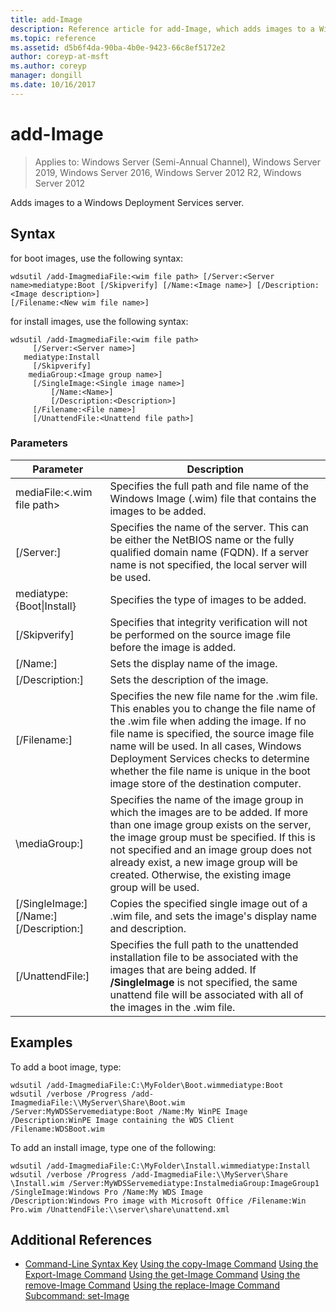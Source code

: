 ```yaml
---
title: add-Image
description: Reference article for add-Image, which adds images to a Windows Deployment Services server.
ms.topic: reference
ms.assetid: d5b6f4da-90ba-4b0e-9423-66c8ef5172e2
author: coreyp-at-msft
ms.author: coreyp
manager: dongill
ms.date: 10/16/2017
---
```

# add-Image

> Applies to: Windows Server (Semi-Annual Channel), Windows Server 2019, Windows Server 2016, Windows Server 2012 R2, Windows Server 2012

Adds images to a Windows Deployment Services server.

## Syntax
for boot images, use the following syntax:
```
wdsutil /add-ImagmediaFile:<wim file path> [/Server:<Server name>mediatype:Boot [/Skipverify] [/Name:<Image name>] [/Description:<Image description>]
[/Filename:<New wim file name>]
```
for install images, use the following syntax:
```
wdsutil /add-ImagmediaFile:<wim file path>
     [/Server:<Server name>]
   mediatype:Install
     [/Skipverify]
    mediaGroup:<Image group name>]
     [/SingleImage:<Single image name>]
         [/Name:<Name>]
         [/Description:<Description>]
     [/Filename:<File name>]
     [/UnattendFile:<Unattend file path>]
```
### Parameters
|Parameter|Description|
|-------|--------|
mediaFile:<.wim file path>|Specifies the full path and file name of the Windows Image (.wim) file that contains the images to be added.|
|[/Server:<Server name>]|Specifies the name of the server. This can be either the NetBIOS name or the fully qualified domain name (FQDN). If a server name is not specified, the local server will be used.|
mediatype:{Boot&#124;Install}|Specifies the type of images to be added.|
|[/Skipverify]|Specifies that integrity verification will not be performed on the source image file before the image is added.|
|[/Name:<Name>]|Sets the display name of the image.|
|[/Description:<Description>]|Sets the description of the image.|
|[/Filename:<Filename>]|Specifies the new file name for the .wim file. This enables you to change the file name of the .wim file when adding the image. If no file name is specified, the source image file name will be used. In all cases, Windows Deployment Services checks to determine whether the file name is unique in the boot image store of the destination computer.|
|\mediaGroup:<Image group name>]|Specifies the name of the image group in which the images are to be added. If more than one image group exists on the server, the image group must be specified. If this is not specified and an image group does not already exist, a new image group will be created. Otherwise, the existing image group will be used.|
|[/SingleImage:<Single image name>] [/Name:<Name>] [/Description:<Description>]|Copies the specified single image out of a .wim file, and sets the image's display name and description.|
|[/UnattendFile:<Unattend file path>]|Specifies the full path to the unattended installation file to be associated with the images that are being added. If **/SingleImage** is not specified, the same unattend file will be associated with all of the images in the .wim file.|
## Examples
To add a boot image, type:
```
wdsutil /add-ImagmediaFile:C:\MyFolder\Boot.wimmediatype:Boot
wdsutil /verbose /Progress /add-ImagmediaFile:\\MyServer\Share\Boot.wim /Server:MyWDSServemediatype:Boot /Name:My WinPE Image
/Description:WinPE Image containing the WDS Client /Filename:WDSBoot.wim
```
To add an install image, type one of the following:
```
wdsutil /add-ImagmediaFile:C:\MyFolder\Install.wimmediatype:Install
wdsutil /verbose /Progress /add-ImagmediaFile:\\MyServer\Share \Install.wim /Server:MyWDSServemediatype:InstalmediaGroup:ImageGroup1
/SingleImage:Windows Pro /Name:My WDS Image
/Description:Windows Pro image with Microsoft Office /Filename:Win Pro.wim /UnattendFile:\\server\share\unattend.xml
```
## Additional References
- [Command-Line Syntax Key](command-line-syntax-key.md)
[Using the copy-Image Command](using-the-copy-image-command.md)
[Using the Export-Image Command](using-the-export-image-command.md)
[Using the get-Image Command](using-the-get-image-command.md)
[Using the remove-Image Command](using-the-remove-image-command.md)
[Using the replace-Image Command](using-the-replace-image-command.md)
[Subcommand: set-Image](subcommand-set-image.md)
